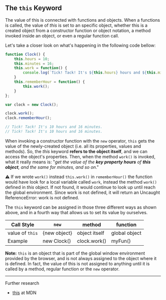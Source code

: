 ## The `this` Keyword

The value of this is connected with functions and objects. When a functions is called, the value of _this_ is set to an specific object, whether this is a created object from a constructor function or object notation, a method invoked inside an object, or even a regular function call.

Let's take a closer look on what's happening in the following code bellow:

```JavaScript
function Clock() {
    this.hours = 10;
    this.minutes = 16;
    this.work = function() {
        console.log(`Tick! Tack! It's ${this.hours} hours and ${this.minutes} minutes.`)
    }
    this.rememberHour = function() {
        this.work();
    }
};

var clock = new Clock();

clock.work();
clock.rememberHour();

// Tick! Tack! It's 10 hours and 16 minutes.
// Tick! Tack! It's 10 hours and 16 minutes.
```

When invoking a constructor function with the `new` operator, `this` gets the value of the newly-created object (i.e. all its properties, values and methods). So, the _this_ keyword **refers to the object itself**, and we can access the object's properties. Then, when the method `work()` is invoked, what it really means is: "_get the value of the **key property hours** of **this object**, and the same for minutes, and so on_."

⚠ If we wrote `work()` instead `this.work()` in `rememberHour()` the function would have look for a local variable called `work`, instead the method `work()` defined in _this_ object. If not found, it would continue to look up until reach the global environment. Since work is not defined, it will return an Uncaught ReferenceError: work is not defined.

The `this` keyword can be assigned in those three different ways as shown above, and in a fourth way that allows us to set its value by ourselves.

|Call Style     |`new`       |method       |function     |
|---------------|------------|-------------|-------------|
|value of `this`|{new object}|object itself|global object|
|Example        |new Clock() |clock.work() |myFun()      |

**Note:** `this` is an object that is part of the global window environment provided by the browser, and is not always assigned to the object where it is defined. In fact, the value of this is not assigned to anything until it is called by a method, regular function or the `new` operator.
___

Further research

* [this](https://developer.mozilla.org/en-US/docs/Web/JavaScript/Reference/Operators/this) at MDN